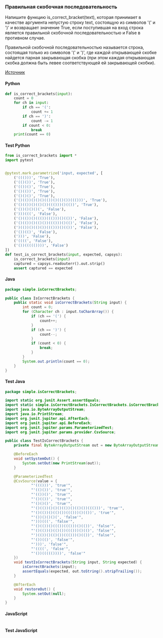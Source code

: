 ### Правильная скобочная последовательность

Напишите функцию is_correct_bracket(text), которая принимает в качестве аргумента непустую строку text, состоящую из символов '(' и ')' и возвращает значение True, если поступившая на вход строка является правильной скобочной последовательностью и False в противном случае.

Правильной скобочной последовательностью называется строка, состоящая только из символов '(' и ')', где каждой открывающей скобке найдется парная закрывающая скобка (при этом каждая открывающая скобка должна быть левее соответствующей ей закрывающей скобки).

[Источник](https://stepik.org/lesson/334150/step/9?unit=317559)

<!-- tabs: start -->
#### **Python**

```python
def is_correct_brackets(input):
    count = 0
    for ch in input:
        if ch == '(':
            count += 1
        if ch == ')':
            count -= 1
        if count < 0:
            break
    print(count == 0)
```
#### **Test Python**

```python
from is_correct_brackets import *
import pytest


@pytest.mark.parametrize('input, expected', [
    ('((()))', 'True'),
    ('(()())', 'True'),
    ('(())()', 'True'),
    ('()(())', 'True'),
    ('()()()', 'True'),
    ('()(())()()()(())()(()())((()))', 'True'),
    ('()(())()(()())((()))()(())', 'True'),
    ('())()()()(', 'False'),
    (')))(((', 'False'),
    ('()(())()((())((()))()(())', 'False'),
    ('()(())()(()())((()))()(()', 'False'),
    (')(())()(()())((()))()(())', 'False'),
    ('())(()', 'False'),
    (')))', 'False'),
    ('((((', 'False'),
    ('())((((())))', 'False')
])
def test_is_correct_brackets(input, expected, capsys):
    is_correct_brackets(input)
    captured = capsys.readouterr().out.strip()
    assert captured == expected
```

#### **Java**

```java
package simple.isCorrectBrackets;

public class IsCorrectBrackets {
    public static void isCorrectBrackets(String input) {
        int count = 0;
        for (Character ch : input.toCharArray()) {
            if (ch == '(') {
                count++;
            }
            if (ch == ')') {
                count--;
            }
            if (count < 0) {
                break;
            }
        }
        System.out.println(count == 0);
    }
}
```
#### **Test Java**

```java
package simple.isCorrectBrackets;

import static org.junit.Assert.assertEquals;
import static simple.isCorrectBrackets.IsCorrectBrackets.isCorrectBrackets;
import java.io.ByteArrayOutputStream;
import java.io.PrintStream;
import org.junit.jupiter.api.AfterEach;
import org.junit.jupiter.api.BeforeEach;
import org.junit.jupiter.params.ParameterizedTest;
import org.junit.jupiter.params.provider.CsvSource;

public class TestIsCorrectBrackets {
    private final ByteArrayOutputStream out = new ByteArrayOutputStream();

    @BeforeEach
    void setSystemOut() {
        System.setOut(new PrintStream(out));
    }

    @ParameterizedTest
    @CsvSource(value = {
            "'((()))', 'true'",
            "'(()())', 'true'",
            "'(())()', 'true'",
            "'()(())', 'true'",
            "'()()()', 'true'",
            "'()(())()()()(())()(()())((()))', 'true'",
            "'()(())()(()())((()))()(())', 'true'",
            "'())()()()(', 'false'",
            "')))(((', 'false'",
            "'()(())()((())((()))()(())', 'false'",
            "'()(())()(()())((()))()(()', 'false'",
            "')(())()(()())((()))()(())', 'false'",
            "'())(()', 'false'",
            "')))', 'false'",
            "'((((', 'false'",
            "'())((((())))', 'false'"
    })
    void testIsCorrectBrackets(String input, String expected) {
        isCorrectBrackets(input);
        assertEquals(expected, out.toString().stripTrailing());
    }

    @AfterEach
    void restoreOut() {
        System.setOut(null);
    }
}
```

#### **JavaScript**

```javascript

```
#### **Test JavaScript**

```javascript

```
<!-- tabs: end -->
